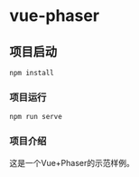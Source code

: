 # vue-phaser

## 项目启动
```
npm install
```

### 项目运行
```
npm run serve
```

### 项目介绍

这是一个Vue+Phaser的示范样例。
